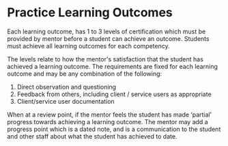 # Practice Learning Outcomes

Each learning outcome, has 1 to 3 levels of certification which must be provided by mentor before a student can achieve an outcome. Students must achieve all learning outcomes for each competency. 

The levels relate to how the mentor's satisfaction that the student has achieved a learning outcome. The requirements are fixed for each learning outcome and may be any combination of the following: 

1. Direct observation and questioning
2. Feedback from others, including client / service users as appropriate
3. Client/service user documentation

When at a review point, if the mentor feels the student has made ‘partial’ progress towards achieving a learning outcome. The mentor may add a progress point which is a dated note, and is a communication to the student and other staff about what the student has achieved to date. 

